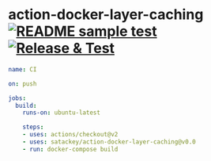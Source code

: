 # action-docker-layer-caching [![README sample test](https://github.com/satackey/action-docker-layer-caching/workflows/README%20sample%20test/badge.svg?event=push)](https://github.com/satackey/action-docker-layer-caching/actions?query=workflow%3A%22README+sample+test%22) [![Release & Test](https://github.com/satackey/action-docker-layer-caching/workflows/Release%20&%20Test/badge.svg)](https://github.com/satackey/action-docker-layer-caching/actions?query=workflow%3A%22Release+%26+Test%22)

```yaml
name: CI

on: push

jobs:
  build:
    runs-on: ubuntu-latest

    steps:
    - uses: actions/checkout@v2
    - uses: satackey/action-docker-layer-caching@v0.0
    - run: docker-compose build
```

